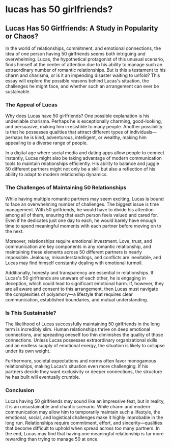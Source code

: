 # lucas has 50 girlfriends?

## **Lucas Has 50 Girlfriends: A Study in Popularity or Chaos?**

In the world of relationships, commitment, and emotional connections, the idea of one person having 50 girlfriends seems both intriguing and overwhelming. Lucas, the hypothetical protagonist of this unusual scenario, finds himself at the center of attention due to his ability to manage such an extraordinary number of romantic relationships. But is this a testament to his charm and charisma, or is it an impending disaster waiting to unfold? This essay will explore the possible reasons behind Lucas's situation, the challenges he might face, and whether such an arrangement can ever be sustainable.

### The Appeal of Lucas

Why does Lucas have 50 girlfriends? One possible explanation is his undeniable charisma. Perhaps he is exceptionally charming, good-looking, and persuasive, making him irresistible to many people. Another possibility is that he possesses qualities that attract different types of individuals—perhaps he is kind, adventurous, intelligent, or wealthy, making him appealing to a diverse range of people.

In a digital age where social media and dating apps allow people to connect instantly, Lucas might also be taking advantage of modern communication tools to maintain relationships efficiently. His ability to balance and juggle 50 different partners might not only be a skill but also a reflection of his ability to adapt to modern relationship dynamics.

### The Challenges of Maintaining 50 Relationships

While having multiple romantic partners may seem exciting, Lucas is bound to face an overwhelming number of challenges. The biggest issue is time management. With 50 girlfriends, he would have to divide his attention among all of them, ensuring that each person feels valued and cared for. Even if he dedicates just one day to each, he would barely have enough time to spend meaningful moments with each partner before moving on to the next.

Moreover, relationships require emotional investment. Love, trust, and communication are key components in any romantic relationship, and maintaining these elements across 50 different partners is nearly impossible. Jealousy, misunderstandings, and conflicts are inevitable, and Lucas may find himself constantly dealing with emotional turmoil.

Additionally, honesty and transparency are essential in relationships. If Lucas's 50 girlfriends are unaware of each other, he is engaging in deception, which could lead to significant emotional harm. If, however, they are all aware and consent to this arrangement, then Lucas must navigate the complexities of polyamory—a lifestyle that requires clear communication, established boundaries, and mutual understanding.

### Is This Sustainable?

The likelihood of Lucas successfully maintaining 50 girlfriends in the long term is incredibly slim. Human relationships thrive on deep emotional connections, and spreading oneself too thin diminishes the quality of those connections. Unless Lucas possesses extraordinary organizational skills and an endless supply of emotional energy, the situation is likely to collapse under its own weight.

Furthermore, societal expectations and norms often favor monogamous relationships, making Lucas's situation even more challenging. If his partners decide they want exclusivity or deeper connections, the structure he has built will eventually crumble.

### Conclusion

Lucas having 50 girlfriends may sound like an impressive feat, but in reality, it is an unsustainable and chaotic scenario. While charm and modern communication may allow him to temporarily maintain such a lifestyle, the emotional, social, and logistical challenges make it highly improbable in the long run. Relationships require commitment, effort, and sincerity—qualities that become difficult to uphold when spread across too many partners. In the end, Lucas may find that having one meaningful relationship is far more rewarding than trying to manage 50 at once.
